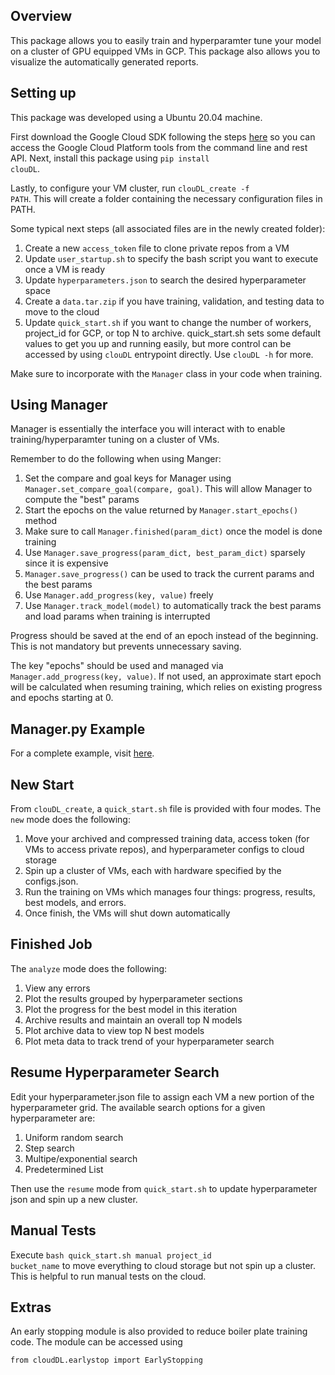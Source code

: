 ## Overview

This package allows you to easily train and hyperparamter tune your model on a cluster of GPU equipped VMs in GCP. 
This package also allows you to visualize the automatically generated reports. 

## Setting up

This package was developed using a Ubuntu 20.04 machine.

First download the Google Cloud SDK following the steps [here](https://cloud.google.com/compute/docs/tutorials/python-guide)
so you can access the Google Cloud Platform tools from the command line and rest API.
Next, install this package using <code>pip install clouDL</code>.

Lastly, to configure your VM cluster, run <code>clouDL_create -f PATH</code>. This will create a folder containing the
necessary configuration files in PATH. 

Some typical next steps (all associated files are in the newly created folder):
1) Create a new <code>access_token</code> file to clone private repos from a VM
2) Update <code>user_startup.sh</code> to specify the bash script you want to execute once a VM is ready
3) Update <code>hyperparameters.json</code> to search the desired hyperparameter space
4) Create a <code>data.tar.zip</code> if you have training, validation, and testing data to move to the cloud
5) Update <code>quick_start.sh</code> if you want to change the number of workers, project_id for GCP, or top N to archive. quick_start.sh
   sets some default values to get you up and running easily, but more control can be accessed by using `clouDL` entrypoint directly. 
   Use <code>clouDL -h</code> for more. 


Make sure to incorporate with the <code>Manager</code> class in your code when training. 

## Using Manager

Manager is essentially the interface you will interact with to enable training/hyperparamter tuning on a cluster of VMs. 

Remember to do the following when using Manger:

1) Set the compare and goal keys for Manager using <code>Manager.set_compare_goal(compare, goal)</code>. This will allow Manager to compute the "best" params
2) Start the epochs on the value returned by <code>Manager.start_epochs()</code> method
3) Make sure to call <code>Manager.finished(param_dict)</code> once the model is done training
4) Use <code>Manager.save_progress(param_dict, best_param_dict)</code> sparsely since it is expensive 
5) <code>Manager.save_progress()</code> can be used to track the current params and the best params
6) Use <code>Manager.add_progress(key, value)</code> freely
7) Use <code>Manager.track_model(model)</code> to automatically track the best params and load params when training is 
   interrupted

Progress should be saved at the end of an epoch instead of the beginning. This is not mandatory but prevents unnecessary saving.

The key "epochs" should be used and managed via <code>Manager.add_progress(key, value)</code>. 
If not used, an approximate start epoch will be calculated when resuming training, which relies on existing progress
and epochs starting at 0.

## Manager.py Example

For a complete example, visit [here](https://github.com/Shu244/test_clouDL).

## New Start

From `clouDL_create`, a `quick_start.sh` file is provided with four modes. The `new` mode
does the following:
1) Move your archived and compressed training data, access token (for VMs to access private repos), and hyperparameter configs to cloud storage
2) Spin up a cluster of VMs, each with hardware specified by the configs.json. 
3) Run the training on VMs which manages four things: progress, results, best models, and errors.
4) Once finish, the VMs will shut down automatically

## Finished Job

The `analyze` mode does the following:
1) View any errors
2) Plot the results grouped by hyperparameter sections
3) Plot the progress for the best model in this iteration
4) Archive results and maintain an overall top N models
5) Plot archive data to view top N best models
6) Plot meta data to track trend of your hyperparameter search

## Resume Hyperparameter Search

Edit your hyperparameter.json file to assign each VM a new portion of the hyperparameter grid. The available search options for a 
given hyperparameter are: 
1) Uniform random search
2) Step search
3) Multipe/exponential search
4) Predetermined List

Then use the `resume` mode from `quick_start.sh` to update hyperparameter json and spin up a new cluster.

## Manual Tests
Execute <code>bash quick_start.sh manual project_id bucket_name</code> to move everything to cloud storage but not spin up a cluster.
This is helpful to run manual tests on the cloud. 

## Extras
An early stopping module is also provided to reduce boiler plate training code. The module can be accessed using

<code>from cloudDL.earlystop import EarlyStopping</code>
